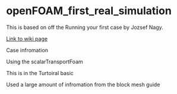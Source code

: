 # openFOAM_first_real_simulation

This is based on off the Running your first case by Jozsef Nagy.

[Link to wiki page](https://wiki.openfoam.com/Running_your_first_case_by_Jozsef_Nagy)

Case infromation

Using the scalarTransportFoam

This is in the Turtoiral basic

Used a large amount of infromation from the block mesh guide  